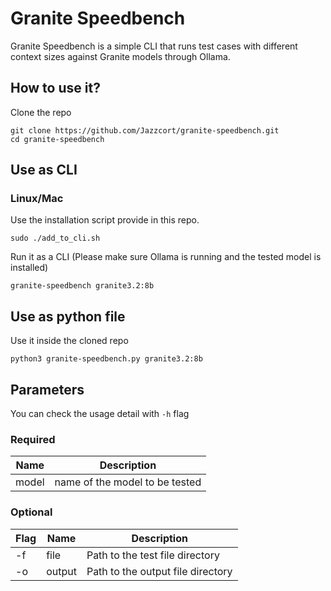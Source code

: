 # Granite Speedbench
Granite Speedbench is a simple CLI that runs test cases with different context sizes against Granite models through Ollama.
## How to use it?
Clone the repo
```shell
git clone https://github.com/Jazzcort/granite-speedbench.git
cd granite-speedbench
```

## Use as CLI
### Linux/Mac
Use the installation script provide in this repo.
```shell
sudo ./add_to_cli.sh
```
Run it as a CLI (Please make sure Ollama is running and the tested model is installed)
```shell
granite-speedbench granite3.2:8b
```

## Use as python file
Use it inside the cloned repo
```shell
python3 granite-speedbench.py granite3.2:8b
```

## Parameters
You can check the usage detail with `-h` flag
### Required
|  Name    | Description |
|----------|----------|
|  model    | name of the model to be tested  |
### Optional
| Flag | Name | Description |
|----------|----------|----------|
| -f    | file     | Path to the test file directory     |
| -o    | output    | Path to the output file directory  |

